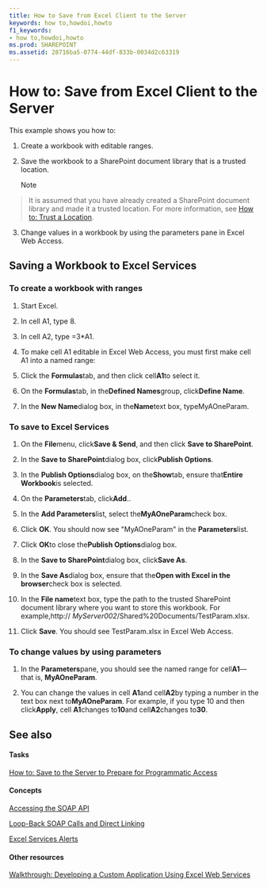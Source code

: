 ```yaml
---
title: How to Save from Excel Client to the Server
keywords: how to,howdoi,howto
f1_keywords:
- how to,howdoi,howto
ms.prod: SHAREPOINT
ms.assetid: 28716ba5-0774-44df-833b-0034d2c63319
---
```



# How to: Save from Excel Client to the Server

This example shows you how to: 
  
    
    


1. Create a workbook with editable ranges. 
    
  
2. Save the workbook to a SharePoint document library that is a trusted location. 
    
    > [!NOTE]  
> It is assumed that you have already created a SharePoint document library and made it a trusted location. For more information, see  [How to: Trust a Location](how-to-trust-a-location.md). 
3. Change values in a workbook by using the parameters pane in Excel Web Access. 
    
  

## Saving a Workbook to Excel Services


### To create a workbook with ranges


1. Start Excel. 
    
  
2. In cell A1, type 8. 
    
  
3. In cell A2, type =3*A1. 
    
  
4. To make cell A1 editable in Excel Web Access, you must first make cell A1 into a named range: 
    
1. Click the **Formulas**tab, and then click cell**A1**to select it.
    
  
2. On the **Formulas**tab, in the**Defined Names**group, click**Define Name**. 
    
  
3. In the **New Name**dialog box, in the**Name**text box, typeMyAOneParam. 
    
  

### To save to Excel Services


1. On the **File**menu, click**Save &amp; Send**, and then click **Save to SharePoint**. 
    
  
2. In the **Save to SharePoint**dialog box, click**Publish Options**. 
    
  
3. In the **Publish Options**dialog box, on the**Show**tab, ensure that**Entire Workbook**is selected.
    
  
4. On the **Parameters**tab, click**Add**.. 
    
  
5. In the **Add Parameters**list, select the**MyAOneParam**check box.
    
  
6. Click **OK**. You should now see "MyAOneParam" in the **Parameters**list.
    
  
7. Click **OK**to close the**Publish Options**dialog box.
    
  
8. In the **Save to SharePoint**dialog box, click**Save As**. 
    
  
9. In the **Save As**dialog box, ensure that the**Open with Excel in the browser**check box is selected.
    
  
10. In the **File name**text box, type the path to the trusted SharePoint document library where you want to store this workbook. For example,http:// _MyServer002_/Shared%20Documents/TestParam.xlsx. 
    
  
11. Click **Save**. You should see TestParam.xlsx in Excel Web Access. 
    
  

### To change values by using parameters


1. In the **Parameters**pane, you should see the named range for cell**A1**—that is, **MyAOneParam**. 
    
  
2. You can change the values in cell **A1**and cell**A2**by typing a number in the text box next to**MyAOneParam**. For example, if you type 10 and then click**Apply**, cell **A1**changes to**10**and cell**A2**changes to**30**. 
    
  

## See also


#### Tasks


  
    
    
 [How to: Save to the Server to Prepare for Programmatic Access](how-to-save-to-the-server-to-prepare-for-programmatic-access.md)
#### Concepts


  
    
    
 [Accessing the SOAP API](accessing-the-soap-api.md)
  
    
    
 [Loop-Back SOAP Calls and Direct Linking](loop-back-soap-calls-and-direct-linking.md)
  
    
    
 [Excel Services Alerts](excel-services-alerts.md)
#### Other resources


  
    
    
 [Walkthrough: Developing a Custom Application Using Excel Web Services](walkthrough-developing-a-custom-application-using-excel-web-services.md)
